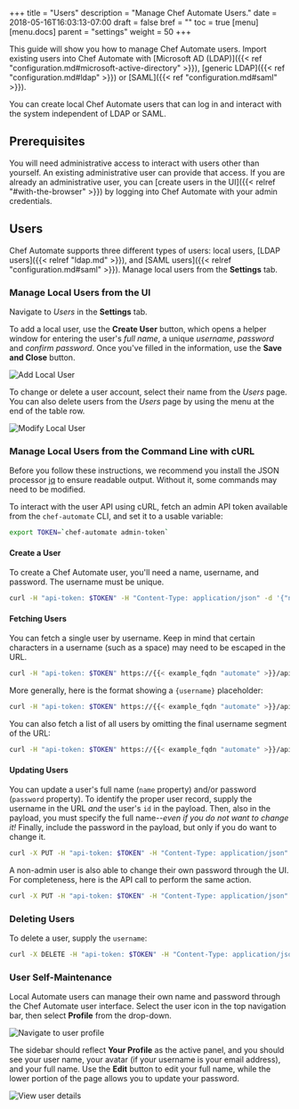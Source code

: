 +++
title = "Users"
description = "Manage Chef Automate Users."
date = 2018-05-16T16:03:13-07:00
draft = false
bref = ""
toc = true
[menu]
  [menu.docs]
    parent = "settings"
    weight = 50
+++

This guide will show you how to manage Chef Automate users. Import existing users into Chef Automate with [Microsoft AD (LDAP)]({{< ref "configuration.md#microsoft-active-directory" >}}), [generic LDAP]({{< ref "configuration.md#ldap" >}}) or [SAML]({{< ref "configuration.md#saml" >}}).

You can create local Chef Automate users that can log in and interact with the system independent of LDAP or SAML.

## Prerequisites

You will need administrative access to interact with users other than yourself. An existing administrative user can provide that access. If you are already an administrative user, you can [create users in the UI]({{< relref "#with-the-browser" >}}) by logging into Chef Automate with your admin credentials.

## Users

Chef Automate supports three different types of users: local users, [LDAP users]({{< relref "ldap.md" >}}), and [SAML users]({{< relref "configuration.md#saml" >}}). Manage local users from the **Settings** tab.

### Manage Local Users from the UI

Navigate to _Users_ in the **Settings** tab.

To add a local user, use the **Create User** button, which opens a helper window for entering the user's _full name_, a unique _username_, _password_ and _confirm password_.
Once you've filled in the information, use the **Save and Close** button.

![Add Local User](/images/docs/admin-tab-users-list.png)

To change or delete a user account, select their name from the _Users_ page. You can also delete users from the _Users_ page by using the menu at the end of the table row.

![Modify Local User](/images/docs/admin-tab-user-edit.png)

### Manage Local Users from the Command Line with cURL

Before you follow these instructions, we recommend you install the JSON processor [jq](https://stedolan.github.io/jq/) to ensure readable output. Without it, some commands may need to be modified.

To interact with the user API using cURL, fetch an admin API token available from the `chef-automate` CLI, and set it to a usable variable:

```bash
export TOKEN=`chef-automate admin-token`
```

#### Create a User

To create a Chef Automate user, you'll need a name, username, and password.
The username must be unique.

```bash
curl -H "api-token: $TOKEN" -H "Content-Type: application/json" -d '{"name":"Your Name", "username":"username001rulez", "password":"password"}' https://{{< example_fqdn "automate" >}}/api/v0/auth/users?pretty
```

#### Fetching Users

You can fetch a single user by username. Keep in mind that certain characters
in a username (such as a space) may need to be escaped in the URL.

```bash
curl -H "api-token: $TOKEN" https://{{< example_fqdn "automate" >}}/api/v0/auth/users/username001rulez?pretty
```

More generally, here is the format showing a `{username}` placeholder:

```bash
curl -H "api-token: $TOKEN" https://{{< example_fqdn "automate" >}}/api/v0/auth/users/{username}?pretty
```

You can also fetch a list of all users by omitting the final username segment of the URL:

```bash
curl -H "api-token: $TOKEN" https://{{< example_fqdn "automate" >}}/api/v0/auth/users?pretty
```

#### Updating Users

You can update a user's full name (`name` property) and/or password (`password` property).
To identify the proper user record, supply the username in the URL _and_ the user's `id` in the payload.
Then, also in the payload, you must specify the full name--_even if you do not want to change it!_
Finally, include the password in the payload, but only if you do want to change it.

```bash
curl -X PUT -H "api-token: $TOKEN" -H "Content-Type: application/json" -d '{"name":"Revised Full Name", "id": "userID", "password": "another_pwd"}' https://{{< example_fqdn "automate" >}}/api/v0/auth/users/{username}?pretty
```

A non-admin user is also able to change their own password through the UI.
For completeness, here is the API call to perform the same action.

```bash
curl -X PUT -H "api-token: $TOKEN" -H "Content-Type: application/json" -XPUT -d'{"id":"userID","name":"Revised Full Name","username":"username001rulez","password":"another_pwd","previous_password":"password"}' https://{{< example_fqdn "automate" >}}/api/v0/users/{username}?pretty
```

### Deleting Users

To delete a user, supply the `username`:

```bash
curl -X DELETE -H "api-token: $TOKEN" -H "Content-Type: application/json" https://{{< example_fqdn "automate" >}}/api/v0/auth/users/{username}?pretty
```

### User Self-Maintenance

Local Automate users can manage their own name and password through the Chef Automate user interface.
Select the user icon in the top navigation bar,
then select **Profile** from the drop-down.

![Navigate to user profile](/images/docs/user-profile-navigation.png)

The sidebar should reflect **Your Profile** as the active panel,
and you should see your user name,
your avatar (if your username is your email address), and your full name.
Use the **Edit** button to edit your full name,
while the lower portion of the page allows you to update your password.

![View user details](/images/docs/user-profile-view.png)

